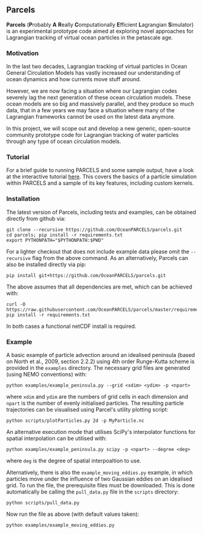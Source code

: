 ## Parcels

**Parcels** (**P**robably **A** **R**eally **C**omputationally
**E**fficient **L**agrangian **S**imulator) is an experimental
prototype code aimed at exploring novel approaches for Lagrangian
tracking of virtual ocean particles in the petascale age.

### Motivation

In the last two decades, Lagrangian tracking of virtual particles in Ocean General Circulation Models has vastly increased our understanding of ocean dynamics and how currents move stuff around.

However, we are now facing a situation where our Lagrangian codes severely lag the next generation of these ocean circulation models. These ocean models are so big and massively parallel, and they produce so much data, that in a few years we may face a situation where many of the Lagrangian frameworks cannot be used on the latest data anymore.

In this project, we will scope out and develop a new generic, open-source community prototype code for Lagrangian tracking of water particles through any type of ocean circulation models. 

### Tutorial

For a brief guide to running PARCELS and some sample output, have a look at the interactive tutorial [here](http://nbviewer.jupyter.org/github/OceanPARCELS/parcels/examples/PARCELStutorial.ipynb). 
This covers the basics of a particle simulation within PARCELS and a sample of its key features, including custom kernels.

### Installation

The latest version of Parcels, including tests and examples, can be
obtained directly from github via:
```
git clone --recursive https://github.com/OceanPARCELS/parcels.git
cd parcels; pip install -r requirements.txt
export PYTHONPATH="$PYTHONPATH:$PWD"
```
For a lighter checkout that does not include example data please omit
the `--recursive` flag from the above command. As an alternatively,
Parcels can also be installed directly via pip:
```
pip install git+https://github.com/OceanPARCELS/parcels.git
```
The above assumes that all dependencies are met, which can be achieved with:
```
curl -O https://raw.githubusercontent.com/OceanPARCELS/parcels/master/requirements.txt
pip install -r requirements.txt
```
In both cases a functional netCDF install is required.

### Example
A basic example of particle advection around an idealised peninsula
(based on North et al., 2009, section 2.2.2) using 4th order
Runge-Kutta scheme is provided in the `examples` directory. The necessary
grid files are generated (using NEMO conventions) with:
```
python examples/example_peninsula.py --grid <xdim> <ydim> -p <npart>
```
where `xdim` and `ydim` are the numbers of grid cells in each
dimension and `npart` is the number of evenly initialised
particles. The resulting particle trajectories can be visualised using
Parcel's utility plotting script:
```
python scripts/plotParticles.py 2d -p MyParticle.nc
```
An alternative execution mode that utilises SciPy's interpolator
functions for spatial interpolation can be utilised with:
```
python examples/example_peninsula.py scipy -p <npart> --degree <deg>
```
where `deg` is the degree of spatial interpoaltion to use.

Alternatively, there is also the `example_moving_eddies.py` example, in which particles move under the influence of two Gaussian eddies on an idealised grid.
To run the file, the prerequisite files must be downloaded. This is done automatically be calling the `pull_data.py` file in the `scripts` directory:

```
python scripts/pull_data.py
```

Now run the file as above (with default values taken):

```
python examples/example_moving_eddies.py
```

